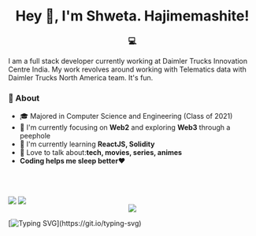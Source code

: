 <h1 align="center">Hey 👋, I'm Shweta. Hajimemashite! </h1>
<h3 align="center">💻</h3>

<p>I am a full stack developer currently working at Daimler Trucks Innovation Centre India. My work revolves around working with Telematics data with Daimler Trucks North America team. It's fun. </p>

### 🚀 About
- 🎓 Majored in Computer Science and Engineering (Class of 2021) 
- 👀 I'm currently focusing on **Web2** and exploring **Web3** through a peephole
- 🔭 I'm currently learning **ReactJS, Solidity**
- 💬 Love to talk about:**tech, movies, series, animes**
- **Coding helps me sleep better**❤️

<br></br>
<div display='flex' justify-content='space-between'>
  <span>
    <img align="center" src="https://github-readme-stats.vercel.app/api?username=shwetaps605&show_icons=true&theme=radical&hide_border=true" />
    <img align="center" src="http://github-readme-streak-stats.herokuapp.com?user=shwetaps605&theme=radical&hide_border=true&date_format=M%20j%5B%2C%20Y%5D" />
  </span>
</div>

<div></div>

<div align='center'>
 <img src='https://github-readme-stats.vercel.app/api/top-langs/?username=shwetaps605&layout=compact&theme=radical&hide_border=true'/>
</div>



[![Typing SVG](https://readme-typing-svg.herokuapp.com?color=%232AF7A9&center=true&lines=Always+open+for+collaborations+!)](https://git.io/typing-svg)



<!-- <p> 
 <a href="https://twitter.com/OyeRoyy"> 
  <img src="https://img.shields.io/twitter/url/https/twitter.com/OyeRoyy.svg?style=social&label=Follow%20%40OyeRoyy" /> 
 </a> 
</p> 


<br></br>
[![Linkedin Badge](https://img.shields.io/badge/LinkedIn-0077B5?style=for-the-badge&logo=linkedin&logoColor=white&&link=https://www.linkedin.com/in/vividharawat/)](https://www.linkedin.com/in/vividharawat/)
[![Gmail Badge](https://img.shields.io/badge/Gmail-D14836?style=for-the-badge&logo=gmail&logoColor=white&link=mailto:rvividha@gmail.com)](mailto:shwetaroy305@gmail.com)
 -->

 
